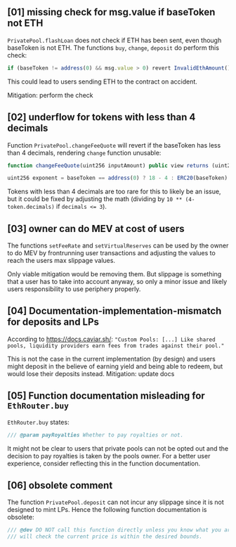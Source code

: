 ## [01] missing check for msg.value if baseToken not ETH

`PrivatePool.flashLoan` does not check if ETH has been sent, even though baseToken is not ETH. The functions `buy`, `change`, `deposit` do perform this check:

```js
if (baseToken != address(0) && msg.value > 0) revert InvalidEthAmount();
```

This could lead to users sending ETH to the contract on accident. 

Mitigation: perform the check

## [02] underflow for tokens with less than 4 decimals

Function `PrivatePool.changeFeeQuote` will revert if the baseToken has less than 4 decimals, rendering `change` function unusable:

```js
function changeFeeQuote(uint256 inputAmount) public view returns (uint256 feeAmount, uint256 protocolFeeAmount) {

uint256 exponent = baseToken == address(0) ? 18 - 4 : ERC20(baseToken).decimals() - 4;
```

Tokens with less than 4 decimals are too rare for this to likely be an issue, but it could be fixed by adjusting the math (dividing by `10 ** (4-token.decimals)` if `decimals <= 3`).

## [03] owner can do MEV at cost of users

The functions `setFeeRate` and `setVirtualReserves` can be used by the owner to do MEV by frontrunning user transactions and adjusting the values to reach the users max slippage values. 

Only viable mitigation would be removing them. But slippage is something that a user has to take into account anyway, so only a minor issue and likely users responsibility to use periphery properly.

## [04] Documentation-implementation-mismatch for deposits and LPs

According to https://docs.caviar.sh/: `"Custom Pools: [...] Like shared pools, liquidity providers earn fees from trades against their pool."` 

This is not the case in the current implementation (by design) and users might deposit in the believe of earning yield and being able to redeem, but would lose their deposits instead. Mitigation: update docs

## [05] Function documentation misleading for `EthRouter.buy`

`EthRouter.buy` states:

```js
/// @param payRoyalties Whether to pay royalties or not.
```

It might not be clear to users that private pools can not be opted out and the decision to pay royalties is taken by the pools owner. For a better user experience, consider reflecting this in the function documentation.

## [06] obsolete comment

The function `PrivatePool.deposit` can not incur any slippage since it is not designed to mint LPs. Hence the following function documentation is obsolete:

```js
/// @dev DO NOT call this function directly unless you know what you are doing. Instead, use a wrapper contract that
/// will check the current price is within the desired bounds.
```